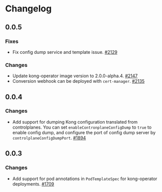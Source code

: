 # Changelog

## 0.0.5

### Fixes

- Fix config dump service and template issue.
  [#2129](https://github.com/Kong/kong-operator/pull/2129)

### Changes

- Update kong-operator image version to 2.0.0-alpha.4.
  [#2147](https://github.com/Kong/kong-operator/pull/2147)
- Conversion webhook can be deployed with `cert-manager`.
  [#2135](https://github.com/Kong/kong-operator/pull/2135)

## 0.0.4

### Changes

- Add support for dumping Kong configuration translated from controlplanes.
  You can set `enableContronplaneConfigDump` to `true` to enable config dump,
  and configure the port of config dump server by `controlplaneConfigDumpPort`.
  [#1894](https://github.com/Kong/kong-operator/pull/1894)

## 0.0.3

### Changes

- Add support for pod annotations in `PodTemplateSpec` for kong-operator deployments.
  [#1709](https://github.com/kong/kong-operator/pull/1709)
